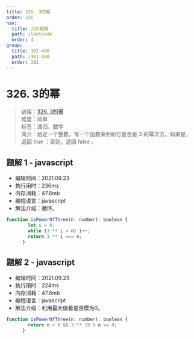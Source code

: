 ```yaml
---
title: 326. 3的幂
order: 326
nav:
  title: 力扣题解
  path: /leetcode
  order: 4
group:
  title: 301-400
  path: /301-400
  order: 301
---
```


# 326. 3的幂
    
> 链接：[326. 3的幂](https://leetcode-cn.com/problems/power-of-three/)  
> 难度：简单  
> 标签：递归、数学  
> 简介：给定一个整数，写一个函数来判断它是否是 3 的幂次方。如果是，返回 true ；否则，返回 false 。
      
## 题解 1 - javascript
- 编辑时间：2021.09.23
- 执行用时：236ms
- 内存消耗：47.6mb
- 编程语言：javascript
- 解法介绍：循环。
```javascript
function isPowerOfThree(n: number): boolean {
        let i = 0;
        while (3 ** i < n) i++;
        return 3 ** i === n;
      }
```

## 题解 2 - javascript
- 编辑时间：2021.09.23
- 执行用时：224ms
- 内存消耗：47.6mb
- 编程语言：javascript
- 解法介绍：利用最大值看是否模为0。
```javascript
function isPowerOfThree(n: number): boolean {
        return n > 0 && 3 ** 19 % n == 0;
      }
```

      